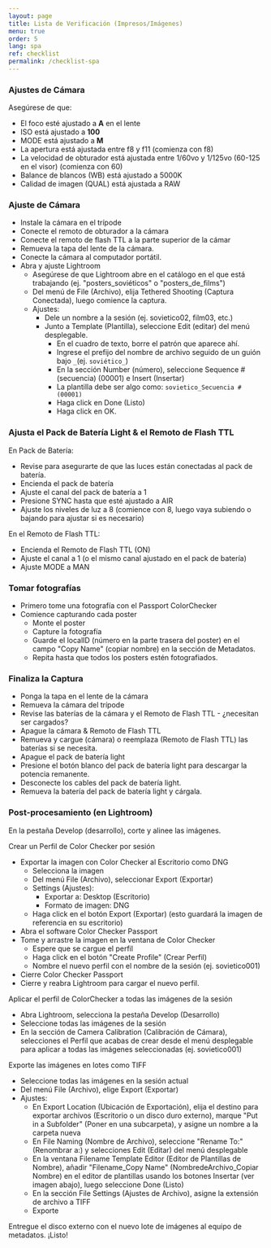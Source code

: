 ```yaml
---
layout: page
title: Lista de Verificación (Impresos/Imágenes)
menu: true
order: 5
lang: spa
ref: checklist
permalink: /checklist-spa
---
```


###  Ajustes de Cámara

Asegúrese de que: 
* El foco esté ajustado a **A** en el lente 
* ISO está ajustado a **100** 
* MODE está ajustado a **M** 
* La apertura está ajustada entre f8 y f11 (comienza con f8) 
* La velocidad de obturador está ajustada entre 1/60vo y 1/125vo (60-125 en el visor) (comienza con 60) 
* Balance de blancos (WB) está ajustado a 5000K 
* Calidad de imagen (QUAL) está ajustada a RAW

###  Ajuste de Cámara
* Instale la cámara en el trípode
* Conecte el remoto de obturador a la cámara
* Conecte el remoto de flash TTL a la parte superior de la cámar
* Remueva la tapa del lente de la cámara.
* Conecte la cámara al computador portátil.
* Abra y ajuste Lightroom
	* Asegúrese de que Lightroom abre en el catálogo en el que está trabajando (ej. "posters\_soviéticos" o "posters\_de\_films")
	* Del menú de File (Archivo), elija Tethered Shooting (Captura Conectada), luego comience la captura.
	* Ajustes:
		* Dele un nombre a la sesión (ej. sovietico02, film03, etc.)
		* Junto a Template (Plantilla), seleccione Edit (editar) del menú desplegable.
			* En el cuadro de texto, borre el patrón que aparece ahí.
			* Ingrese el prefijo del nombre de archivo seguido de un guión bajo `_`(ej. `soviético_`)
			* En la sección Number (número), seleccione Sequence # (secuencia) (00001) e Insert (Insertar)
			* La plantilla debe ser algo como: `sovietico_Secuencia # (00001)`
			* Haga click en Done (Listo)
			* Haga click en OK.

###  Ajusta el Pack de Batería Light &amp; el Remoto de Flash TTL

En Pack de Batería: 
* Revise para asegurarte de que las luces están conectadas al pack de batería. 
* Encienda el pack de batería 
* Ajuste el canal del pack de batería a 1 
* Presione SYNC hasta que esté ajustado a AIR 
* Ajuste los niveles de luz a 8 (comience con 8, luego vaya subiendo o bajando para ajustar si es necesario)

En el Remoto de Flash TTL: 
* Encienda el Remoto de Flash TTL (ON) 
* Ajuste el canal a 1 (o el mismo canal ajustado en el pack de batería) 
* Ajuste MODE a MAN

### Tomar fotografías
* Primero tome una fotografía con el Passport ColorChecker
* Comience capturando cada poster
	* Monte el poster
	* Capture la fotografía
	* Guarde el localID (número en la parte trasera del poster) en el campo "Copy Name" (copiar nombre) en la sección de Metadatos.
	* Repita hasta que todos los posters estén fotografiados.

### Finaliza la Captura

* Ponga la tapa en el lente de la cámara
* Remueva la cámara del trípode
* Revise las baterías de la cámara y el Remoto de Flash TTL - ¿necesitan ser cargados?
* Apague la cámara &amp; Remoto de Flash TTL
* Remueva y cargue (cámara) o reemplaza (Remoto de Flash TTL) las baterías si se necesita.
* Apague el pack de batería light
* Presione el botón blanco del pack de batería light para descargar la potencia remanente.
* Desconecte los cables del pack de batería light.
* Remueva la batería del pack de batería light y cárgala.

### Post-procesamiento (en Lightroom)

En la pestaña Develop (desarrollo), corte y alinee las imágenes.

Crear un Perfil de Color Checker por sesión 
* Exportar la imagen con Color Checker al Escritorio como DNG 
	* Selecciona la imagen 
	* Del menú File (Archivo), seleccionar Export (Exportar) 
	* Settings (Ajustes): 
		* Exportar a: Desktop (Escritorio) 
		* Formato de imagen: DNG 
	* Haga click en el botón Export (Exportar) (esto guardará la imagen de referencia en su escritorio) 
* Abra el software Color Checker Passport 
* Tome y arrastre la imagen en la ventana de Color Checker 
	* Espere que se cargue el perfil 
	* Haga click en el botón "Create Profile" (Crear Perfil) 
	* Nombre el nuevo perfil con el nombre de la sesión (ej. sovietico001) 
* Cierre Color Checker Passport 
* Cierre y reabra Lightroom para cargar el nuevo perfil.

Aplicar el perfil de ColorChecker a todas las imágenes de la sesión 
* Abra Lightroom, selecciona la pestaña Develop (Desarrollo) 
* Seleccione todas las imágenes de la sesión 
* En la sección de Camera Calibration (Calibración de Cámara), selecciones el Perfil que acabas de crear desde el menú desplegable para aplicar a todas las imágenes seleccionadas (ej. sovietico001)

Exporte las imágenes en lotes como TIFF 
* Seleccione todas las imágenes en la sesión actual 
* Del menú File (Archivo), elige Export (Exportar) 
* Ajustes: 
	* En Export Location (Ubicación de Exportación), elija el destino para exportar archivos (Escritorio o un disco duro externo), marque "Put in a Subfolder" (Poner en una subcarpeta), y asigne un nombre a la carpeta nueva 
	* En File Naming (Nombre de Archivo), seleccione "Rename To:" (Renombrar a:) y selecciones Edit (Editar) del menú desplegable 
	* En la ventana Filename Template Editor (Editor de Plantillas de Nombre), añadir "Filename_Copy Name" (NombredeArchivo_Copiar Nombre) en el editor de plantillas usando los botones Insertar (ver imagen abajo), luego seleccione Done (Listo) 
	* En la sección File Settings (Ajustes de Archivo), asigne la extensión de archivo a TIFF 
	* Exporte

Entregue el disco externo con el nuevo lote de imágenes al equipo de metadatos. ¡Listo!